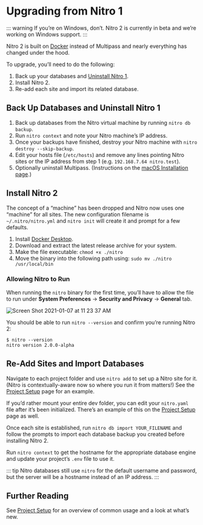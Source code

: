# Upgrading from Nitro 1

::: warning
If you’re on Windows, don’t. Nitro 2 is currently in beta and we’re working on Windows support.
:::

Nitro 2 is built on [Docker](https://www.docker.com/products/docker-desktop) instead of Multipass and nearly everything has changed under the hood.

To upgrade, you’ll need to do the following:

1. Back up your databases and [Uninstall Nitro 1](https://craftcms.com/docs/nitro/1.x/installation.html#uninstalling-nitro).
2. Install Nitro 2.
3. Re-add each site and import its related database.

## Back Up Databases and Uninstall Nitro 1

1. Back up databases from the Nitro virtual machine by running `nitro db backup`.
2. Run `nitro context` and note your Nitro machine’s IP address.
3. Once your backups have finished, destroy your Nitro machine with `nitro destroy --skip-backup`.
4. Edit your hosts file (`/etc/hosts`) and remove any lines pointing Nitro sites or the IP address from step 1 (e.g. `192.168.7.64 nitro.test`).
5. Optionally uninstall Multipass. (Instructions on the [macOS Installation page](https://multipass.run/docs/installing-on-macos).)

## Install Nitro 2

The concept of a “machine” has been dropped and Nitro now uses one “machine” for all sites. The new configuration filename is `~/.nitro/nitro.yml` and `nitro init` will create it and prompt for a few defaults.

1. Install [Docker Desktop](https://www.docker.com/products/docker-desktop).
2. Download and extract the latest release archive for your system.
3. Make the file executable: `chmod +x ./nitro`
4. Move the binary into the following path using: `sudo mv ./nitro /usr/local/bin`

### Allowing Nitro to Run

When running the `nitro` binary for the first time, you’ll have to allow the file to run under **System Preferences** → **Security and Privacy** → **General** tab.

![Screen Shot 2021-01-07 at 11 23 37 AM](https://user-images.githubusercontent.com/5354908/103917041-24c6cb80-50db-11eb-936d-f3439bf6cf80.png)

You should be able to run `nitro --version` and confirm you’re running Nitro 2:

```
$ nitro --version
nitro version 2.0.0-alpha
```

## Re-Add Sites and Import Databases

Navigate to each project folder and use `nitro add` to set up a Nitro site for it. (Nitro is contextually-aware now so where you run it from matters!) See the [Project Setup](usage.md#adding-a-site-with-nitro-add) page for an example.

If you’d rather mount your entire dev folder, you can edit your `nitro.yaml` file after it’s been initialized. There’s an example of this on the [Project Setup](usage.md#mounting-your-entire-development-folder) page as well.

Once each site is established, run `nitro db import YOUR_FILENAME` and follow the prompts to import each database backup you created before installing Nitro 2.

Run `nitro context` to get the hostname for the appropriate database engine and update your project’s `.env` file to use it.

::: tip
Nitro databases still use `nitro` for the default username and password, but the server will be a hostname instead of an IP address.
:::

## Further Reading

See [Project Setup](usage.md) for an overview of common usage and a look at what’s new.
